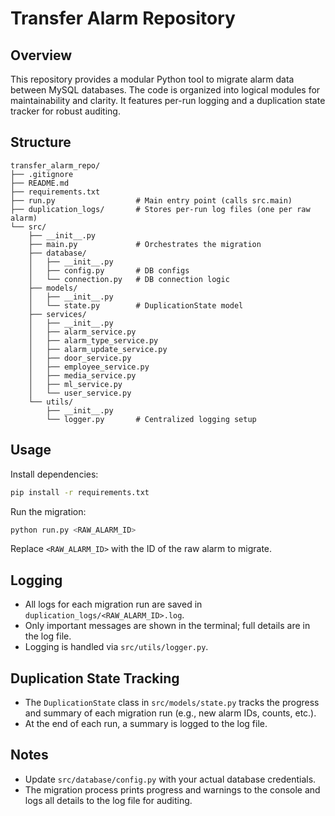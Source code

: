 # Transfer Alarm Repository

## Overview
This repository provides a modular Python tool to migrate alarm data between MySQL databases. The code is organized into logical modules for maintainability and clarity. It features per-run logging and a duplication state tracker for robust auditing.

## Structure
```
transfer_alarm_repo/
├── .gitignore
├── README.md
├── requirements.txt
├── run.py                  # Main entry point (calls src.main)
├── duplication_logs/       # Stores per-run log files (one per raw alarm)
└── src/
    ├── __init__.py
    ├── main.py             # Orchestrates the migration
    ├── database/
    │   ├── __init__.py
    │   ├── config.py       # DB configs
    │   └── connection.py   # DB connection logic
    ├── models/
    │   ├── __init__.py
    │   └── state.py        # DuplicationState model
    ├── services/
    │   ├── __init__.py
    │   ├── alarm_service.py
    │   ├── alarm_type_service.py
    │   ├── alarm_update_service.py
    │   ├── door_service.py
    │   ├── employee_service.py
    │   ├── media_service.py
    │   ├── ml_service.py
    │   └── user_service.py
    └── utils/
        ├── __init__.py
        └── logger.py       # Centralized logging setup
```

## Usage
Install dependencies:
```bash
pip install -r requirements.txt
```

Run the migration:
```bash
python run.py <RAW_ALARM_ID>
```

Replace `<RAW_ALARM_ID>` with the ID of the raw alarm to migrate.

## Logging
- All logs for each migration run are saved in `duplication_logs/<RAW_ALARM_ID>.log`.
- Only important messages are shown in the terminal; full details are in the log file.
- Logging is handled via `src/utils/logger.py`.

## Duplication State Tracking
- The `DuplicationState` class in `src/models/state.py` tracks the progress and summary of each migration run (e.g., new alarm IDs, counts, etc.).
- At the end of each run, a summary is logged to the log file.

## Notes
- Update `src/database/config.py` with your actual database credentials.
- The migration process prints progress and warnings to the console and logs all details to the log file for auditing. 